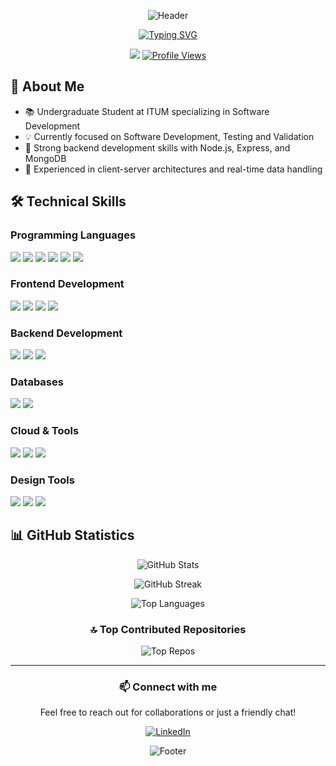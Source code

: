 <div align="center">

![Header](https://capsule-render.vercel.app/api?type=waving&color=gradient&height=200&section=header&text=Janith%20Nilukshan&fontSize=50&fontAlignY=35&desc=Software%20Engineering%20Undergraduate%20|%20Full%20Stack%20Developer&descAlignY=55)

[![Typing SVG](https://readme-typing-svg.demolab.com?font=Fira+Code&weight=600&size=28&duration=4000&pause=1000&color=36BCF7FF&center=true&vCenter=true&width=800&lines=Welcome+to+Janith's+Digital+Space+%F0%9F%91%8B;Backend+Developer+%F0%9F%92%BB;Frontend+Developer+%F0%9F%8E%A8;Software+Engineering+Student+%F0%9F%8E%AC;Problem+Solver+%F0%9F%A7%A0;Always+Learning%2C+Always+Growing+%F0%9F%8C%B1)](https://git.io/typing-svg)

[<img src="https://img.shields.io/badge/LinkedIn-%230077B5.svg?logo=linkedin&logoColor=white" />](https://linkedin.com/in/Janith-Nilukshan)
[![Profile Views](https://visitcount.itsvg.in/api?id=JNilukshan&icon=0&color=0)](https://visitcount.itsvg.in)

</div>

## 🚀 About Me
- 📚 Undergraduate Student at ITUM specializing in Software Development
- 💡 Currently focused on Software Development, Testing and Validation
- 💪 Strong backend development skills with Node.js, Express, and MongoDB
- 🔄 Experienced in client-server architectures and real-time data handling

## 🛠️ Technical Skills

### Programming Languages
<p>
  <img src="https://img.shields.io/badge/JavaScript-%23323330.svg?style=for-the-badge&logo=javascript&logoColor=%23F7DF1E" />
  <img src="https://img.shields.io/badge/TypeScript-%23007ACC.svg?style=for-the-badge&logo=typescript&logoColor=white" />
  <img src="https://img.shields.io/badge/python-3670A0?style=for-the-badge&logo=python&logoColor=ffdd54" />
  <img src="https://img.shields.io/badge/java-%23ED8B00.svg?style=for-the-badge&logo=openjdk&logoColor=white" />
  <img src="https://img.shields.io/badge/dart-%230175C2.svg?style=for-the-badge&logo=dart&logoColor=white" />
  <img src="https://img.shields.io/badge/php-%23777BB4.svg?style=for-the-badge&logo=php&logoColor=white" />
</p>

### Frontend Development
<p>
  <img src="https://img.shields.io/badge/react-%2320232a.svg?style=for-the-badge&logo=react&logoColor=%2361DAFB" />
  <img src="https://img.shields.io/badge/Flutter-%2302569B.svg?style=for-the-badge&logo=Flutter&logoColor=white" />
  <img src="https://img.shields.io/badge/bootstrap-%238511FA.svg?style=for-the-badge&logo=bootstrap&logoColor=white" />
  <img src="https://img.shields.io/badge/css3-%231572B6.svg?style=for-the-badge&logo=css3&logoColor=white" />
</p>

### Backend Development
<p>
  <img src="https://img.shields.io/badge/node.js-6DA55F?style=for-the-badge&logo=node.js&logoColor=white" />
  <img src="https://img.shields.io/badge/express.js-%23404d59.svg?style=for-the-badge&logo=express&logoColor=%2361DAFB" />
  <img src="https://img.shields.io/badge/django-%23092E20.svg?style=for-the-badge&logo=django&logoColor=white" />
</p>

### Databases
<p>
  <img src="https://img.shields.io/badge/MongoDB-%234ea94b.svg?style=for-the-badge&logo=mongodb&logoColor=white" />
  <img src="https://img.shields.io/badge/mysql-4479A1.svg?style=for-the-badge&logo=mysql&logoColor=white" />
</p>

### Cloud & Tools
<p>
  <img src="https://img.shields.io/badge/AWS-%23FF9900.svg?style=for-the-badge&logo=amazon-aws&logoColor=white" />
  <img src="https://img.shields.io/badge/Postman-FF6C37?style=for-the-badge&logo=postman&logoColor=white" />
  <img src="https://img.shields.io/badge/power_bi-F2C811?style=for-the-badge&logo=powerbi&logoColor=black" />
</p>

### Design Tools
<p>
  <img src="https://img.shields.io/badge/figma-%23F24E1E.svg?style=for-the-badge&logo=figma&logoColor=white" />
  <img src="https://img.shields.io/badge/adobe%20photoshop-%2331A8FF.svg?style=for-the-badge&logo=adobe%20photoshop&logoColor=white" />
  <img src="https://img.shields.io/badge/Canva-%2300C4CC.svg?style=for-the-badge&logo=Canva&logoColor=white" />
</p>

## 📊 GitHub Statistics

<div align="center">

![GitHub Stats](https://github-readme-stats.vercel.app/api?username=JNilukshan&theme=dark&hide_border=false&include_all_commits=false&count_private=false)

![GitHub Streak](https://github-readme-streak-stats.herokuapp.com/?user=JNilukshan&theme=dark&hide_border=false)

![Top Languages](https://github-readme-stats.vercel.app/api/top-langs/?username=JNilukshan&theme=dark&hide_border=false&include_all_commits=false&count_private=false&layout=compact)

### 🔝 Top Contributed Repositories
![Top Repos](https://github-contributor-stats.vercel.app/api?username=JNilukshan&limit=5&theme=dark&combine_all_yearly_contributions=true)

</div>

---
<div align="center">
  
### 📫 Connect with me
Feel free to reach out for collaborations or just a friendly chat!
  
[![LinkedIn](https://img.shields.io/badge/Connect_on_LinkedIn-%230077B5.svg?style=for-the-badge&logo=linkedin&logoColor=white)](https://linkedin.com/in/Janith-Nilukshan)

![Footer](https://capsule-render.vercel.app/api?type=waving&color=gradient&height=100&section=footer)

</div>

<!--
✨ Created with 💖 by Janith Nilukshan
🔗 Generated with GPRM (https://gprm.itsvg.in)
-->
